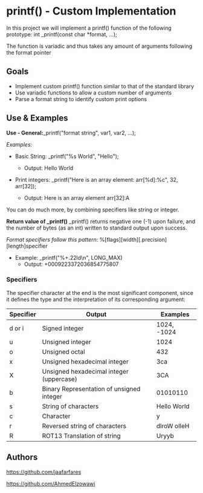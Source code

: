 # printf() - Custom Implementation
In this project we will implement a printf() function of the following prototype: int _printf(const char *format, ...);

The function is variadic and thus takes any amount of arguments following the format pointer

## Goals

- Implement custom printf() function similar to that of the standard library
- Use variadic functions to allow a custom number of arguments
- Parse a format string to identify custom print options

## Use & Examples 
**Use - General:**_printf("format string", var1, var2, ...);

*Examples:*
 - Basic String: _printf("%s World", "Hello");
	 - Output: Hello World

- Print integers: _printf("Here is an array element: arr[%d]:%c", 32, arr[32]);
	- Output: Here is an array element arr[32]:A

You can do much more, by combining  specifiers like string or integer.

**Return value of _printf()**
_printf() returns negative one (-1) upon failure, and the number of bytes (as an int) written to standard output upon success.

*Format specifiers follow this pattern:*
%[flags][width][.precision][length]specifier

- Example: _printf("%+.22ld\n", LONG_MAX)
	- Output: +0009223372036854775807

### Specifiers 
The specifier character at the end is the most significant component, since it defines the type and the interpretation of its corresponding argument:

|Specifier                |Output                        |Examples |
|----------------|-------------------------------|-----------------------------|
| d or i | Signed integer | 1024, -1024 |
| u | Unsigned integer | 1024 |
| o | Unsigned octal | 432 |
| x | Unsigned hexadecimal integer | 3ca |
| X | Unsigned hexadecimal integer (uppercase) | 3CA |
| b | Binary Representation of unsigned integer | 01010110 |
| s | String of characters | Hello World |
| c | Character | y |
| r | Reversed string of characters | dlroW olleH |
| R | ROT13 Translation of string | Uryyb |
## Authors

https://github.com/jaafarfares

https://github.com/AhmedElzowawi
